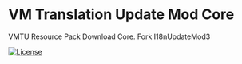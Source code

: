 # VM Translation Update Mod Core

VMTU Resource Pack Download Core. Fork I18nUpdateMod3

[![License](https://img.shields.io/github/license/CFPAOrg/I18nUpdateMod3?label=&logo=c&style=for-the-badge&color=A8B9CC&labelColor=455A64)](https://github.com/CFPAOrg/I18nUpdateMod3/blob/main/LICENSE)